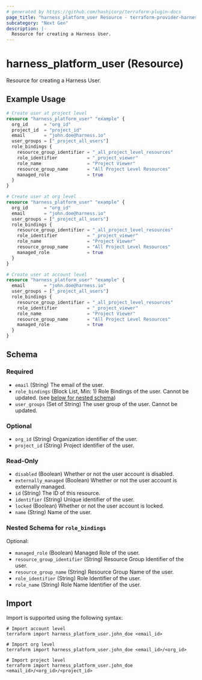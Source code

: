 ```yaml
---
# generated by https://github.com/hashicorp/terraform-plugin-docs
page_title: "harness_platform_user Resource - terraform-provider-harness"
subcategory: "Next Gen"
description: |-
  Resource for creating a Harness User.
---
```


# harness_platform_user (Resource)

Resource for creating a Harness User.

## Example Usage

```terraform
# Create user at project level
resource "harness_platform_user" "example" {
  org_id      = "org_id"
  project_id  = "project_id"
  email       = "john.doe@harness.io"
  user_groups = ["_project_all_users"]
  role_bindings {
    resource_group_identifier = "_all_project_level_resources"
    role_identifier           = "_project_viewer"
    role_name                 = "Project Viewer"
    resource_group_name       = "All Project Level Resources"
    managed_role              = true
  }
}

# Create user at org level
resource "harness_platform_user" "example" {
  org_id      = "org_id"
  email       = "john.doe@harness.io"
  user_groups = ["_project_all_users"]
  role_bindings {
    resource_group_identifier = "_all_project_level_resources"
    role_identifier           = "_project_viewer"
    role_name                 = "Project Viewer"
    resource_group_name       = "All Project Level Resources"
    managed_role              = true
  }
}

# Create user at account level
resource "harness_platform_user" "example" {
  email       = "john.doe@harness.io"
  user_groups = ["_project_all_users"]
  role_bindings {
    resource_group_identifier = "_all_project_level_resources"
    role_identifier           = "_project_viewer"
    role_name                 = "Project Viewer"
    resource_group_name       = "All Project Level Resources"
    managed_role              = true
  }
}
```

<!-- schema generated by tfplugindocs -->
## Schema

### Required

- `email` (String) The email of the user.
- `role_bindings` (Block List, Min: 1) Role Bindings of the user. Cannot be updated. (see [below for nested schema](#nestedblock--role_bindings))
- `user_groups` (Set of String) The user group of the user. Cannot be updated.

### Optional

- `org_id` (String) Organization identifier of the user.
- `project_id` (String) Project identifier of the user.

### Read-Only

- `disabled` (Boolean) Whether or not the user account is disabled.
- `externally_managed` (Boolean) Whether or not the user account is externally managed.
- `id` (String) The ID of this resource.
- `identifier` (String) Unique identifier of the user.
- `locked` (Boolean) Whether or not the user account is locked.
- `name` (String) Name of the user.

<a id="nestedblock--role_bindings"></a>
### Nested Schema for `role_bindings`

Optional:

- `managed_role` (Boolean) Managed Role of the user.
- `resource_group_identifier` (String) Resource Group Identifier of the user.
- `resource_group_name` (String) Resource Group Name of the user.
- `role_identifier` (String) Role Identifier of the user.
- `role_name` (String) Role Name Identifier of the user.

## Import

Import is supported using the following syntax:

```shell
# Import account level
terraform import harness_platform_user.john_doe <email_id>

# Import org level 
terraform import harness_platform_user.john_doe <email_id>/<org_id>

# Import project level
terraform import harness_platform_user.john_doe <email_id>/<org_id>/<project_id>
```
